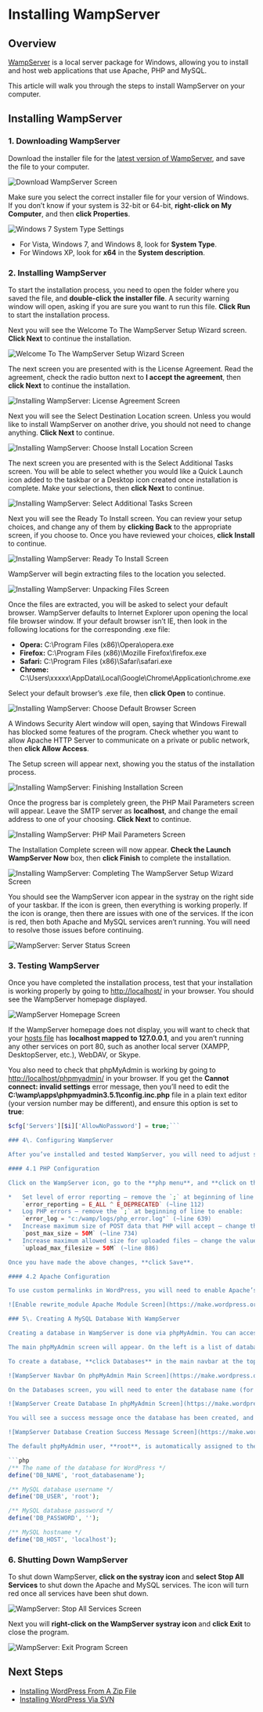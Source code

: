# Installing WampServer

## Overview

[WampServer](http://www.wampserver.com/en/) is a local server package for Windows, allowing you to install and host web applications that use Apache, PHP and MySQL.

This article will walk you through the steps to install WampServer on your computer.

## Installing WampServer

### 1\. Downloading WampServer

Download the installer file for the [latest version of WampServer](http://www.wampserver.com/en/#download-wrapper), and save the file to your computer.

![Download WampServer Screen](https://make.wordpress.org/core/files/2013/06/download-wampserver.png)

Make sure you select the correct installer file for your version of Windows. If you don’t know if your system is 32-bit or 64-bit, **right-click on My Computer**, and then **click Properties**.

![Windows 7 System Type Settings](https://make.wordpress.org/core/files/2013/06/windows7-system-type-64x.png)

*   For Vista, Windows 7, and Windows 8, look for **System Type**.
*   For Windows XP, look for **x64** in the **System description**.

### 2\. Installing WampServer

To start the installation process, you need to open the folder where you saved the file, and **double-click the installer file**. A security warning window will open, asking if you are sure you want to run this file. **Click Run** to start the installation process.

Next you will see the Welcome To The WampServer Setup Wizard screen. **Click Next** to continue the installation.

![Welcome To The WampServer Setup Wizard Screen](https://make.wordpress.org/core/files/2013/06/installing-wamp-2.png)

The next screen you are presented with is the License Agreement. Read the agreement, check the radio button next to **I accept the agreement**, then **click Next** to continue the installation.

![Installing WampServer: License Agreement Screen](https://make.wordpress.org/core/files/2013/06/installing-wamp-3.png)

Next you will see the Select Destination Location screen. Unless you would like to install WampServer on another drive, you should not need to change anything. **Click Next** to continue.

![Installing WampServer: Choose Install Location Screen](https://make.wordpress.org/core/files/2013/06/installing-wamp-4.png)

The next screen you are presented with is the Select Additional Tasks screen. You will be able to select whether you would like a Quick Launch icon added to the taskbar or a Desktop icon created once installation is complete. Make your selections, then **click Next** to continue.

![Installing WampServer: Select Additional Tasks Screen](https://make.wordpress.org/core/files/2013/06/installing-wamp-5.png)

Next you will see the Ready To Install screen. You can review your setup choices, and change any of them by **clicking Back** to the appropriate screen, if you choose to. Once you have reviewed your choices, **click Install** to continue.

![Installing WampServer: Ready To Install Screen](https://make.wordpress.org/core/files/2013/06/installing-wamp-6.png)

WampServer will begin extracting files to the location you selected.

![Installing WampServer: Unpacking Files Screen](https://make.wordpress.org/core/files/2013/06/installing-wamp-7.png)

Once the files are extracted, you will be asked to select your default browser. WampServer defaults to Internet Explorer upon opening the local file browser window. If your default browser isn’t IE, then look in the following locations for the corresponding .exe file:

*   **Opera:** C:\\Program Files (x86)\\Opera\\opera.exe
*   **Firefox:** C:\\Program Files (x86)\\Mozille Firefox\\firefox.exe
*   **Safari:** C:\\Program Files (x86)\\Safari\\safari.exe
*   **Chrome:** C:\\Users\\xxxxx\\AppData\\Local\\Google\\Chrome\\Application\\chrome.exe

Select your default browser’s .exe file, then **click Open** to continue.

![Installing WampServer: Choose Default Browser Screen](https://make.wordpress.org/core/files/2013/06/installing-wamp-8.png)

A Windows Security Alert window will open, saying that Windows Firewall has blocked some features of the program. Check whether you want to allow Apache HTTP Server to communicate on a private or public network, then **click Allow Access**.

The Setup screen will appear next, showing you the status of the installation process.

![Installing WampServer: Finishing Installation Screen](https://make.wordpress.org/core/files/2013/06/installing-wamp-10.png)

Once the progress bar is completely green, the PHP Mail Parameters screen will appear. Leave the SMTP server as **localhost**, and change the email address to one of your choosing. **Click Next** to continue.

![Installing WampServer: PHP Mail Parameters Screen](https://make.wordpress.org/core/files/2013/06/installing-wamp-11.png)

The Installation Complete screen will now appear. **Check the Launch WampServer Now** box, then **click Finish** to complete the installation.

![Installing WampServer: Completing The WampServer Setup Wizard Screen](https://make.wordpress.org/core/files/2013/06/installing-wamp-12.png)

You should see the WampServer icon appear in the systray on the right side of your taskbar. If the icon is green, then everything is working properly. If the icon is orange, then there are issues with one of the services. If the icon is red, then both Apache and MySQL services aren’t running. You will need to resolve those issues before continuing.

![WampServer: Server Status Screen](https://make.wordpress.org/core/files/2013/06/wampserver-server-status.png)

### 3\. Testing WampServer

Once you have completed the installation process, test that your installation is working properly by going to [http://localhost/](http://localhost/) in your browser. You should see the WampServer homepage displayed.

![WampServer Homepage Screen](https://make.wordpress.org/core/files/2013/06/wampserver-homepage.png)

If the WampServer homepage does not display, you will want to check that your [hosts file](http://en.wikipedia.org/wiki/Hosts_(file)) has **localhost mapped to 127.0.0.1**, and you aren’t running any other services on port 80, such as another local server (XAMPP, DesktopServer, etc.), WebDAV, or Skype.

You also need to check that phpMyAdmin is working by going to [http://localhost/phpmyadmin/](http://localhost/phpmyadmin/) in your browser. If you get the **Cannot connect: invalid settings** error message, then you’ll need to edit the **C:\\wamp\\apps\\phpmyadmin3.5.1\\config.inc.php** file in a plain text editor (your version number may be different), and ensure this option is set to **true**:

```php
$cfg['Servers'][$i]['AllowNoPassword'] = true;```

### 4\. Configuring WampServer

After you’ve installed and tested WampServer, you will need to adjust some configuration options to complete your local setup.

#### 4.1 PHP Configuration

Click on the WampServer icon, go to the **php menu**, and **click on the php.ini** option. This will open the **php.ini** file in your plain text editor. Adjust the following settings:

*   Set level of error reporting – remove the `;` at beginning of line to enable:  
    `error_reporting = E_ALL ^ E_DEPRECATED` (~line 112)
*   Log PHP errors – remove the `;` at beginning of line to enable:  
    `error_log = "c:/wamp/logs/php_error.log"` (~line 639)
*   Increase maximum size of POST data that PHP will accept – change the value:  
    `post_max_size = 50M` (~line 734)
*   Increase maximum allowed size for uploaded files – change the value:  
    `upload_max_filesize = 50M` (~line 886)

Once you have made the above changes, **click Save**.

#### 4.2 Apache Configuration

To use custom permalinks in WordPress, you will need to enable Apache’s `rewrite_module`. **Click on the WampServer icon**, go to the **Apache > Apache modules** menu, then find and **click rewrite\_module** to ensure it is enabled. WampServer will change the **httpd.conf** file, and restart Apache automatically.

![Enable rewrite_module Apache Module Screen](https://make.wordpress.org/core/files/2013/06/wampserver-enable-rewrite-module.png)

### 5\. Creating A MySQL Database With WampServer

Creating a database in WampServer is done via phpMyAdmin. You can access phpMyAdmin by entering [http://localhost/phpmyadmin/](http://localhost/phpmyadmin/) in your web browser.

The main phpMyAdmin screen will appear. On the left is a list of databases that already exist: **information\_schema**, **mysql**, **performance\_schema**, and **test**. Do not delete these, as they are necessary for WampServer and phpMyAdmin to run properly.

To create a database, **click Databases** in the main navbar at the top.

![WampServer Navbar On phpMyAdmin Main Screen](https://make.wordpress.org/core/files/2013/06/database-create-phpmyadmin-navbar.png)

On the Databases screen, you will need to enter the database name (for example, **root\_wordpress-trunk**) in the left field, choose your database collation from the Collation dropdown box (**utf8\_unicode\_ci**), then **click Create**.

![WampServer Create Database In phpMyAdmin Screen](https://make.wordpress.org/core/files/2013/06/database-create-name-collation.png)

You will see a success message once the database has been created, and your new database will appear in the list on the left.

![WampServer Database Creation Success Message Screen](https://make.wordpress.org/core/files/2013/06/database-create-success-message.png)

The default phpMyAdmin user, **root**, is automatically assigned to the database upon creation, and has no password. The database connection info you will need to use when installing WordPress locally will be:

```php
/** The name of the database for WordPress */
define('DB_NAME', 'root_databasename');

/** MySQL database username */
define('DB_USER', 'root');

/** MySQL database password */
define('DB_PASSWORD', '');

/** MySQL hostname */
define('DB_HOST', 'localhost');
```

### 6\. Shutting Down WampServer

To shut down WampServer, **click on the systray icon** and **select Stop All Services** to shut down the Apache and MySQL services. The icon will turn red once all services have been shut down.

![WampServer: Stop All Services Screen](https://make.wordpress.org/core/files/2013/06/shutdown-wamp-1.png)

Next you will **right-click on the WampServer systray icon** and **click Exit** to close the program.

![WampServer: Exit Program Screen](https://make.wordpress.org/core/files/2013/06/shutdown-wamp-2.png)

## Next Steps

*   [Installing WordPress From A Zip File](https://make.wordpress.org/core/handbook/tutorials/installing-wordpress-locally/from-zip/)
*   [Installing WordPress Via SVN](https://make.wordpress.org/core/handbook/tutorials/installing-wordpress-locally/from-svn/)